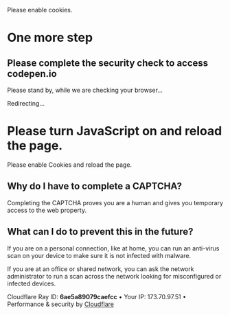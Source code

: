 Please enable cookies.

One more step
=============

<span data-translate="complete_sec_check">Please complete the security check to access</span> codepen.io
--------------------------------------------------------------------------------------------------------

Please stand by, while we are checking your browser...

Redirecting...

Please turn JavaScript on and reload the page.
==============================================

Please enable Cookies and reload the page.

<span class="cf-no-screenshot"></span>

Why do I have to complete a CAPTCHA?
------------------------------------

Completing the CAPTCHA proves you are a human and gives you temporary access to the web property.

What can I do to prevent this in the future?
--------------------------------------------

If you are on a personal connection, like at home, you can run an anti-virus scan on your device to make sure it is not infected with malware.

If you are at an office or shared network, you can ask the network administrator to run a scan across the network looking for misconfigured or infected devices.

<span class="cf-footer-item sm:block sm:mb-1">Cloudflare Ray ID: **6ae5a89079caefcc**</span> <span class="cf-footer-separator sm:hidden">•</span> <span class="cf-footer-item sm:block sm:mb-1">Your IP: 173.70.97.51</span> <span class="cf-footer-separator sm:hidden">•</span> <span class="cf-footer-item sm:block sm:mb-1">Performance & security by <a href="https://www.cloudflare.com/5xx-error-landing" id="brand_link">Cloudflare</a></span>
